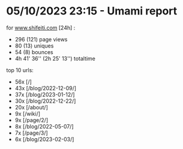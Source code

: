 # 05/10/2023 23:15 - Umami report
for www.shifeiti.com [24h] :

 - 296 (121) page views
 - 80 (13) uniques
 - 54 (8) bounces
 - 4h 41' 36'' (2h 25' 13'') totaltime


top 10 urls:
 - 56x [/]
 - 43x [/blog/2022-12-09/]
 - 37x [/blog/2023-01-12/]
 - 30x [/blog/2022-12-22/]
 - 20x [/about/]
 - 9x [/wiki/]
 - 9x [/page/2/]
 - 8x [/blog/2022-05-07/]
 - 7x [/page/3/]
 - 6x [/blog/2023-02-03/]


